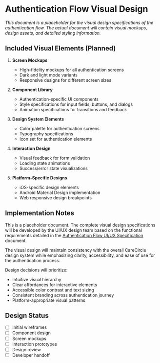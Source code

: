 # Authentication Flow Visual Design

_This document is a placeholder for the visual design specifications of the authentication flow. The actual document will contain visual mockups, design assets, and detailed styling information._

## Included Visual Elements (Planned)

1. **Screen Mockups**

   - High-fidelity mockups for all authentication screens
   - Dark and light mode variants
   - Responsive designs for different screen sizes

2. **Component Library**

   - Authentication-specific UI components
   - Style specifications for input fields, buttons, and dialogs
   - Animation specifications for transitions and feedback

3. **Design System Elements**

   - Color palette for authentication screens
   - Typography specifications
   - Icon set for authentication elements

4. **Interaction Design**

   - Visual feedback for form validation
   - Loading state animations
   - Success/error state visualizations

5. **Platform-Specific Designs**
   - iOS-specific design elements
   - Android Material Design implementation
   - Web responsive design breakpoints

## Implementation Notes

This is a placeholder document. The complete visual design specifications will be developed by the UI/UX design team based on the functional requirements detailed in the [Authentication Flow UI/UX Specification](../textual/UM-010_authentication_flow.md) document.

The visual design will maintain consistency with the overall CareCircle design system while emphasizing clarity, accessibility, and ease of use for the authentication process.

Design decisions will prioritize:

- Intuitive visual hierarchy
- Clear affordances for interactive elements
- Accessible color contrast and text sizing
- Consistent branding across authentication journey
- Platform-appropriate visual patterns

## Design Status

- [ ] Initial wireframes
- [ ] Component design
- [ ] Screen mockups
- [ ] Interaction prototypes
- [ ] Design review
- [ ] Developer handoff
